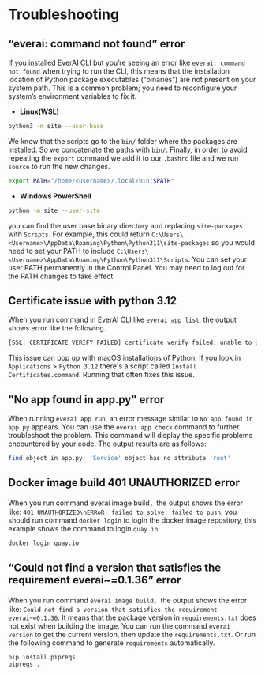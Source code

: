 # Troubleshooting

## “everai: command not found” error
If you installed EverAI CLI but you’re seeing an error like `everai: command not found` when trying to run the CLI, this means that the installation location of Python package executables (“binaries”) are not present on your system path. This is a common problem; you need to reconfigure your system’s environment variables to fix it.  
* **Linux(WSL)**  
```bash
python3 -m site --user-base
```

We know that the scripts go to the `bin/` folder where the packages are installed. So we concatenate the paths with `bin/`. Finally, in order to avoid repeating the `export` command we add it to our `.bashrc` file and we run `source` to run the new changes.  
```bash
export PATH="/home/<username>/.local/bin:$PATH"
```
* **Windows PowerShell**  
```bash
python -m site --user-site
```

you can find the user base binary directory and replacing `site-packages` with `Scripts`. For example, this could return 			`C:\Users\<Username>\AppData\Roaming\Python\Python311\site-packages` so you would need to set your PATH to include `C:\Users\<Username>\AppData\Roaming\Python\Python311\Scripts`. You can set your user PATH permanently in the Control Panel. You may need to log out for the PATH changes to take effect.  

## Certificate issue with python 3.12
When you run command in EverAI CLI like `everai app list`, the output shows error like the following.
```bash
[SSL: CERTIFICATE_VERIFY_FAILED] certificate verify failed: unable to get local issuer certificate (_ssl.c:1000)
```
This issue can pop up with macOS installations of Python. If you look in `Applications` > `Python 3.12` there's a script called `Install Certificates.command`. Running that often fixes this issue.

## "No app found in app.py" error
When running `everai app run`, an error message similar to `No app found in app.py` appears. You can use the `everai app check` command to further troubleshoot the problem. This command will display the specific problems encountered by your code. The output results are as follows:  

```bash
find object in app.py: 'Service' object has no attribute 'rout'
```

## Docker image build 401 UNAUTHORIZED error
When you run command everai image build，the output shows the error like: `401 UNAUTHORIZED\nERRoR: failed to solve: failed to push`, you should run command `docker login` to login the docker image repository, this example shows the command to login `quay.io`.  
```bash
docker login quay.io
```
## “Could not find a version that satisfies the requirement everai~=0.1.36” error
When you run command `everai image build`，the output shows the error like: `Could not find a version that satisfies the requirement everai~=0.1.36`. It means that the package version in `requirements.txt` does not exist when building the image. You can run the command `everai version` to get the current version, then update the `requirements.txt`. Or run the following command to generate `requirements` automatically.  

```bash
pip install pipreqs
pipreqs .
```


